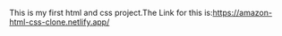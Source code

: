 This is my first html and css project.The Link for this is:https://amazon-html-css-clone.netlify.app/
